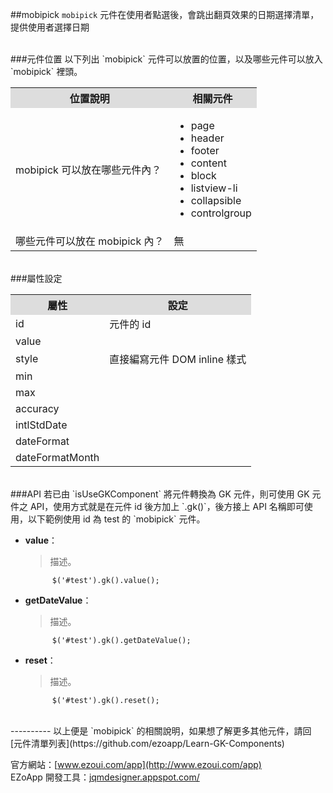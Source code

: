 ##mobipick
`mobipick` 元件在使用者點選後，會跳出翻頁效果的日期選擇清單，提供使用者選擇日期  

<br/>
###元件位置
以下列出 `mobipick` 元件可以放置的位置，以及哪些元件可以放入 `mobipick` 裡頭。
<table>
<tr>
<th style="background:#ddd;">位置說明</th>
<th style="background:#ddd;">相關元件</th>
</tr>
<tr>
<td>mobipick 可以放在哪些元件內？
</td>
<td>
<ul>
<li>page</li>
<li>header</li>
<li>footer</li>
<li>content</li>
<li>block</li>
<li>listview-li</li>
<li>collapsible</li>
<li>controlgroup</li>
</ul>
</td>
</tr>
<tr>
<td>哪些元件可以放在 mobipick 內？</td>
<td>無</td>
</tr>
</table>

<br/>
###屬性設定
<table>

<tr>
<th style="background:#ddd;">屬性</th>
<th style="background:#ddd;">設定</th>
</tr>

<tr>
<td>id</td>
<td>元件的 id</td>
</tr>

<tr>
<td>value</td>
<td></td>
</tr>

<tr>
<td>style</td>
<td>直接編寫元件 DOM inline 樣式</td>
</tr>

<tr>
<td>min</td>
<td></td>
</tr>

<tr>
<td>max</td>
<td></td>
</tr>

<tr>
<td>accuracy</td>
<td></td>
</tr>

<tr>
<td>intlStdDate</td>
<td></td>
</tr>

<tr>
<td>dateFormat</td>
<td></td>
</tr>

<tr>
<td>dateFormatMonth</td>
<td></td>
</tr>

</table>

<br/>
###API
若已由 `isUseGKComponent` 將元件轉換為 GK 元件，則可使用 GK 元件之 API，使用方式就是在元件 id 後方加上 `.gk()`，後方接上 API 名稱即可使用，以下範例使用 id 為 test 的 `mobipick` 元件。

- **value**：  
  	> 描述。

			$('#test').gk().value();

- **getDateValue**：  
  	> 描述。

			$('#test').gk().getDateValue();

- **reset**：  
  	> 描述。

			$('#test').gk().reset();


<br/>
----------
以上便是 `mobipick` 的相關說明，如果想了解更多其他元件，請回 [元件清單列表](https://github.com/ezoapp/Learn-GK-Components)  

官方網站：[www.ezoui.com/app](http://www.ezoui.com/app)  
EZoApp 開發工具：[jqmdesigner.appspot.com/](http://jqmdesigner.appspot.com/)




